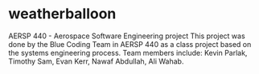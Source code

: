 # weatherballoon
AERSP 440 - Aerospace Software Engineering project
This project was done by the Blue Coding Team in AERSP 440 as a class project based on the systems engineering process.
Team members include:  Kevin Parlak, Timothy Sam, Evan Kerr, Nawaf Abdullah, Ali Wahab.
